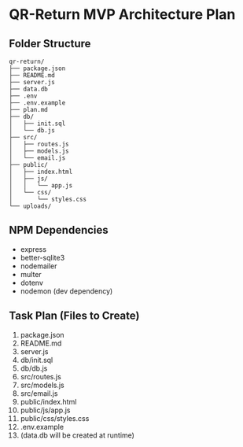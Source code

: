 # QR-Return MVP Architecture Plan

## Folder Structure

```
qr-return/
├── package.json
├── README.md
├── server.js
├── data.db
├── .env
├── .env.example
├── plan.md
├── db/
│   ├── init.sql
│   └── db.js
├── src/
│   ├── routes.js
│   ├── models.js
│   └── email.js
├── public/
│   ├── index.html
│   ├── js/
│   │   └── app.js
│   └── css/
│       └── styles.css
└── uploads/
```

## NPM Dependencies

- express
- better-sqlite3
- nodemailer
- multer
- dotenv
- nodemon (dev dependency)

## Task Plan (Files to Create)

1. package.json
2. README.md
3. server.js
4. db/init.sql
5. db/db.js
6. src/routes.js
7. src/models.js
8. src/email.js
9. public/index.html
10. public/js/app.js
11. public/css/styles.css
12. .env.example
13. (data.db will be created at runtime)
